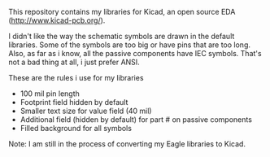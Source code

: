 This repository contains my libraries for Kicad, an open source EDA (http://www.kicad-pcb.org/). 

I didn't like the way the schematic symbols are drawn in the default libraries. Some of the symbols are too big or have pins that are too long. Also, as far as i know, all the passive components have IEC symbols. That's not a bad thing at all, i just prefer ANSI.


These are the rules i use for my libraries
- 100 mil pin length
- Footprint field hidden by default
- Smaller text size for value field (40 mil)
- Additional field (hidden by default) for part # on passive components
- Filled background for all symbols


Note: I am still in the process of converting my Eagle libraries to Kicad.




